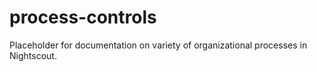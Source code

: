 # process-controls
Placeholder for documentation on variety of organizational processes in Nightscout.
